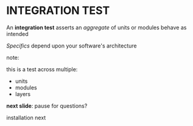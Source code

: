 # INTEGRATION TEST

<span>An **integration test** asserts an *aggregate* of units or modules behave as intended</span>
<!-- .element: class="fragment" -->

<span>*Specifics* depend upon your software's architecture</span>
<!-- .element: class="fragment" -->

note:

this is a test across multiple:
- units
- modules
- layers

**next slide**: pause for questions?

installation next

